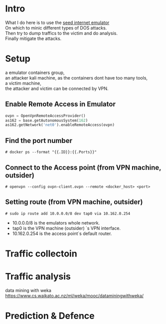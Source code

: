 # Intro
What I do here is to use the [seed internet emulator](https://github.com/seed-labs/seed-emulator)\
On which to minic different types of DOS attacks.\
Then try to dump traffics to the victim and do analysis.\
Finally mitigate the attacks.


# Setup
a emulator containers group,\
an attacker kali machine, as the containers dont have too many tools,\
a victim machine,\
the attacker and victim can be connected by VPN.

## Enable Remote Access in Emulator

```python
ovpn = OpenVpnRemoteAccessProvider()
as162 = base.getAutonomousSystem(162)
as162.getNetwork('net0').enableRemoteAccess(ovpn)
```

## Find the port number

```
# docker ps --format "{{.ID}}:{{.Ports}}"
```

## Connect to the Access point (from VPN machine, outsider)

```
# openvpn --config ovpn-client.ovpn --remote <docker_host> <port> 
```

## Setting route (from VPN machine, outsider)

```
# sudo ip route add 10.0.0.0/8 dev tap0 via 10.162.0.254
```
- 10.0.0.0/8 is the emulators whole network.
- tap0 is the VPN machine (outsider) `s VPN interface.
- 10.162.0.254 is the access point`s default router.

# Traffic collectoin


# Traffic analysis
   data mining with weka\
   https://www.cs.waikato.ac.nz/ml/weka/mooc/dataminingwithweka/


# Prediction & Defence
